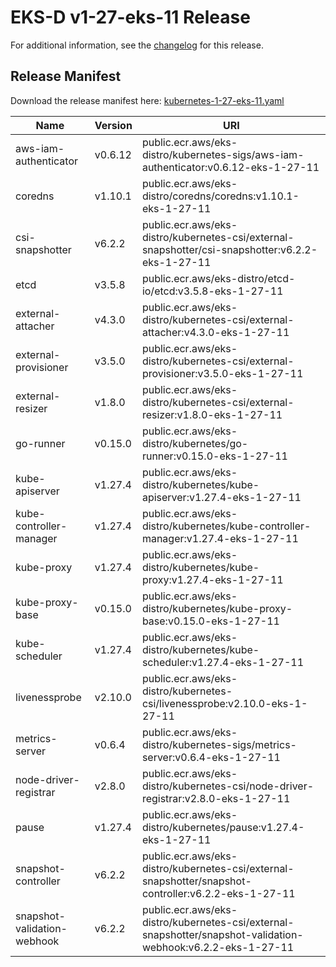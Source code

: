# EKS-D v1-27-eks-11 Release

For additional information, see the [changelog](CHANGELOG-v1-27-eks-11.md) for this release.

## Release Manifest

Download the release manifest here: [kubernetes-1-27-eks-11.yaml](https://distro.eks.amazonaws.com/kubernetes-1-27/kubernetes-1-27-eks-11.yaml)

| Name | Version | URI |
|------|---------|-----|
| aws-iam-authenticator | v0.6.12 | public.ecr.aws/eks-distro/kubernetes-sigs/aws-iam-authenticator:v0.6.12-eks-1-27-11 |
| coredns | v1.10.1 | public.ecr.aws/eks-distro/coredns/coredns:v1.10.1-eks-1-27-11 |
| csi-snapshotter | v6.2.2 | public.ecr.aws/eks-distro/kubernetes-csi/external-snapshotter/csi-snapshotter:v6.2.2-eks-1-27-11 |
| etcd | v3.5.8 | public.ecr.aws/eks-distro/etcd-io/etcd:v3.5.8-eks-1-27-11 |
| external-attacher | v4.3.0 | public.ecr.aws/eks-distro/kubernetes-csi/external-attacher:v4.3.0-eks-1-27-11 |
| external-provisioner | v3.5.0 | public.ecr.aws/eks-distro/kubernetes-csi/external-provisioner:v3.5.0-eks-1-27-11 |
| external-resizer | v1.8.0 | public.ecr.aws/eks-distro/kubernetes-csi/external-resizer:v1.8.0-eks-1-27-11 |
| go-runner | v0.15.0 | public.ecr.aws/eks-distro/kubernetes/go-runner:v0.15.0-eks-1-27-11 |
| kube-apiserver | v1.27.4 | public.ecr.aws/eks-distro/kubernetes/kube-apiserver:v1.27.4-eks-1-27-11 |
| kube-controller-manager | v1.27.4 | public.ecr.aws/eks-distro/kubernetes/kube-controller-manager:v1.27.4-eks-1-27-11 |
| kube-proxy | v1.27.4 | public.ecr.aws/eks-distro/kubernetes/kube-proxy:v1.27.4-eks-1-27-11 |
| kube-proxy-base | v0.15.0 | public.ecr.aws/eks-distro/kubernetes/kube-proxy-base:v0.15.0-eks-1-27-11 |
| kube-scheduler | v1.27.4 | public.ecr.aws/eks-distro/kubernetes/kube-scheduler:v1.27.4-eks-1-27-11 |
| livenessprobe | v2.10.0 | public.ecr.aws/eks-distro/kubernetes-csi/livenessprobe:v2.10.0-eks-1-27-11 |
| metrics-server | v0.6.4 | public.ecr.aws/eks-distro/kubernetes-sigs/metrics-server:v0.6.4-eks-1-27-11 |
| node-driver-registrar | v2.8.0 | public.ecr.aws/eks-distro/kubernetes-csi/node-driver-registrar:v2.8.0-eks-1-27-11 |
| pause | v1.27.4 | public.ecr.aws/eks-distro/kubernetes/pause:v1.27.4-eks-1-27-11 |
| snapshot-controller | v6.2.2 | public.ecr.aws/eks-distro/kubernetes-csi/external-snapshotter/snapshot-controller:v6.2.2-eks-1-27-11 |
| snapshot-validation-webhook | v6.2.2 | public.ecr.aws/eks-distro/kubernetes-csi/external-snapshotter/snapshot-validation-webhook:v6.2.2-eks-1-27-11 |
